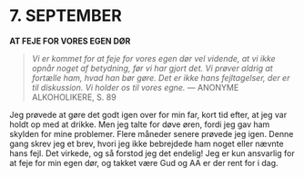 # 7. SEPTEMBER

**AT FEJE FOR VORES EGEN DØR**

> *Vi er kommet for at feje for vores egen dør vel vidende, at vi ikke opnår noget af betydning, før vi har gjort det. Vi prøver aldrig at fortælle ham, hvad han bør gøre. Det er ikke hans fejltagelser, der er til diskussion. Vi holder os til vores egne.*
> — ANONYME ALKOHOLIKERE, S. 89

Jeg prøvede at gøre det godt igen over for min far, kort tid efter, at jeg var holdt op med at drikke. Men jeg talte for døve øren, fordi jeg gav ham skylden for mine problemer. Flere måneder senere prøvede jeg igen. Denne gang skrev jeg et brev, hvori jeg ikke bebrejdede ham noget eller nævnte hans fejl. Det virkede, og så forstod jeg det endelig! Jeg er kun ansvarlig for at feje for min egen dør, og takket være Gud og AA er der rent for i dag.
